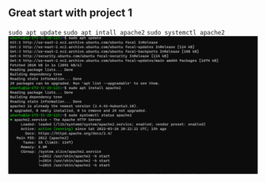 ## Great start with project 1

`sudo apt update`
`sudo apt intall apache2`
`sudo systemctl apache2`
![apache status](./images/apache%20status.PNG)


